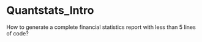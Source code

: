 # Quantstats_Intro
How to generate a complete financial statistics report with less than 5 lines of code?
